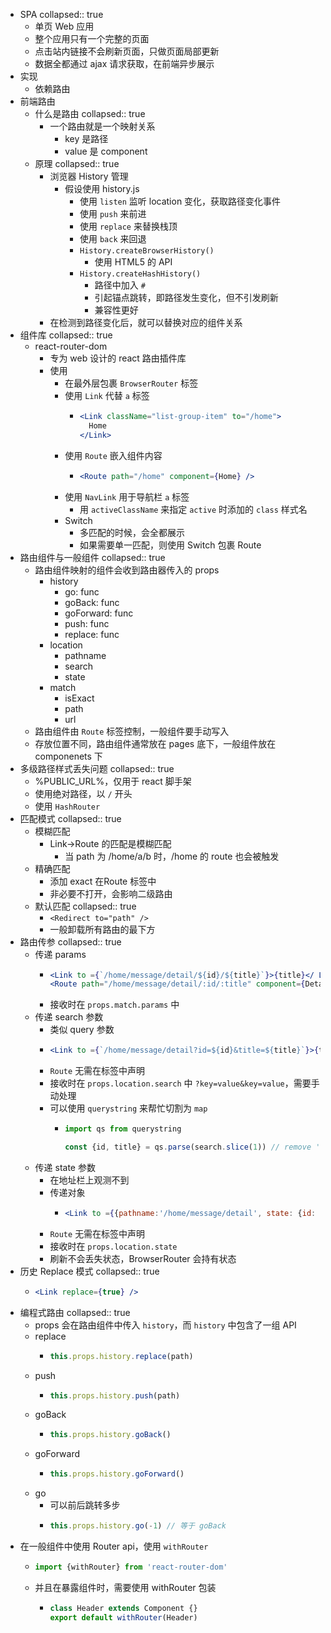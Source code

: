 - SPA
  collapsed:: true
	- 单页 Web 应用
	- 整个应用只有一个完整的页面
	- 点击站内链接不会刷新页面，只做页面局部更新
	- 数据全都通过 ajax 请求获取，在前端异步展示
- 实现
	- 依赖路由
- 前端路由
	- 什么是路由
	  collapsed:: true
		- 一个路由就是一个映射关系
			- key 是路径
			- value 是 component
	- 原理
	  collapsed:: true
		- 浏览器 History 管理
			- 假设使用 history.js
				- 使用 `listen` 监听 location 变化，获取路径变化事件
				- 使用 `push` 来前进
				- 使用 `replace` 来替换栈顶
				- 使用 `back` 来回退
				- `History.createBrowserHistory()`
					- 使用 HTML5 的 API
				- `History.createHashHistory()`
					- 路径中加入 `#`
					- 引起锚点跳转，即路径发生变化，但不引发刷新
					- 兼容性更好
		- 在检测到路径变化后，就可以替换对应的组件关系
- 组件库
  collapsed:: true
	- react-router-dom
		- 专为 web 设计的 react 路由插件库
		- 使用
			- 在最外层包裹 `BrowserRouter` 标签
			- 使用 `Link` 代替 `a` 标签
				- ``` jsx
				  <Link className="list-group-item" to="/home">
				    Home
				  </Link>
				  ```
			- 使用 `Route` 嵌入组件内容
				- ``` jsx
				  <Route path="/home" component={Home} />
				  ```
			- 使用 `NavLink` 用于导航栏 `a` 标签
				- 用 `activeClassName` 来指定 `active` 时添加的 `class` 样式名
			- Switch
				- 多匹配的时候，会全都展示
				- 如果需要单一匹配，则使用 Switch 包裹 Route
- 路由组件与一般组件
  collapsed:: true
	- 路由组件映射的组件会收到路由器传入的 props
		- history
			- go: func
			- goBack: func
			- goForward: func
			- push: func
			- replace: func
		- location
			- pathname
			- search
			- state
		- match
			- isExact
			- path
			- url
	- 路由组件由 `Route` 标签控制，一般组件要手动写入
	- 存放位置不同，路由组件通常放在 pages 底下，一般组件放在 componenets 下
- 多级路径样式丢失问题
  collapsed:: true
	- %PUBLIC_URL%，仅用于 react 脚手架
	- 使用绝对路径，以 `/` 开头
	- 使用 `HashRouter`
- 匹配模式
  collapsed:: true
	- 模糊匹配
		- Link->Route 的匹配是模糊匹配
			- 当 path 为 /home/a/b 时，/home 的 route 也会被触发
	- 精确匹配
		- 添加 exact 在Route 标签中
		- 非必要不打开，会影响二级路由
	- 默认匹配
	  collapsed:: true
		- `<Redirect to="path" />`
		- 一般卸载所有路由的最下方
- 路由传参
  collapsed:: true
	- 传递 params
		- ``` jsx
		  <Link to ={`/home/message/detail/${id}/${title}`}>{title}</ Link>
		  <Route path="/home/message/detail/:id/:title" component={Detail} />
		  ```
		- 接收时在 `props.match.params` 中
	- 传递 search 参数
		- 类似 query 参数
		- ``` jsx
		  <Link to ={`/home/message/detail?id=${id}&title=${title}`}>{title}</Link>
		  ```
		- `Route` 无需在标签中声明
		- 接收时在 `props.location.search` 中 `?key=value&key=value`，需要手动处理
		- 可以使用 `querystring` 来帮忙切割为 `map`
			- ``` jsx
			  import qs from querystring
			  
			  const {id, title} = qs.parse(search.slice(1)) // remove '?'
			  ```
	- 传递 state 参数
		- 在地址栏上观测不到
		- 传递对象
			- ``` jsx
			  <Link to ={{pathname:'/home/message/detail', state: {id: id, title: title}}}>{title}</Link>
			  ```
		- `Route` 无需在标签中声明
		- 接收时在 `props.location.state`
		- 刷新不会丢失状态，BrowserRouter 会持有状态
- 历史 Replace 模式
  collapsed:: true
	- ``` jsx
	  <Link replace={true} />
	  ```
- 编程式路由
  collapsed:: true
	- props 会在路由组件中传入 `history`，而 `history` 中包含了一组 API
	- replace
		- ``` js
		  this.props.history.replace(path)
		  ```
	- push
		- ``` js
		  this.props.history.push(path)
		  ```
	- goBack
		- ``` js
		  this.props.history.goBack()
		  ```
	- goForward
		- ``` js
		  this.props.history.goForward()
		  ```
	- go
		- 可以前后跳转多步
		- ``` js
		  this.props.history.go(-1) // 等于 goBack
		  ```
- 在一般组件中使用 Router api，使用 `withRouter`
	- ``` js
	  import {withRouter} from 'react-router-dom'
	  ```
	- 并且在暴露组件时，需要使用 withRouter 包装
		- ``` js
		  class Header extends Component {}
		  export default withRouter(Header)
		  ```